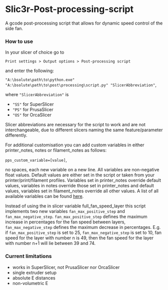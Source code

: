 # Slic3r-Post-processing-script
A gcode post-processing script that allows for dynamic speed control of the side fan.

### How to use
In your slicer of choice go to

`Print settings > Output options > Post-processing script`

and enter the following:

`"A:\bsolute\path\to\python.exe" "A:\bsolute\path\to\post\processing\script.py" "SlicerAbbreviation"`,

where `"SlicerAbbreviation"` is
- `"SS"` for SuperSlicer
- `"PS"` for PrusaSlicer
- `"OS"` for OrcaSlicer

Slicer abbreviations are necessary for the script to work and are not interchangeable, due to different slicers naming the same feature/parameter differently.

For additional customisation you can add custom variables in either printer_notes, notes or filament_notes as follows:

`pps_custom_variable=[value]`,

no spaces, each new variable on a new line. All variables are non-negative float values. Default values are either set in the script or taken from your printer/print/filament profiles. Variables set in printer_notes override default values, variables in notes override those set in printer_notes and default values, variables set in filament_notes override all other values. A list of all available variables can be found [here](https://github.com/Nbeknel/Slic3r-Post-processing-scripts/wiki).

Instead of using the in slicer variable full_fan_speed_layer this script implements two new variables `fan_max_positive_step` and `fan_max_negative_step`. `fan_max_positive_step` defines the maximum increase in percentages for the fan speed between layers, `fan_max_negative_step` defines the maximum decrease in percentages. E.g. if `fan_max_positive_step` is set to 25, `fan_max_negative_step` is set to 10, fan speed for the layer with number n is 49, then the fan speed for the layer with number n+1 will lie between 39 and 74.

### Current limitations
- works in SuperSlicer, not PrusaSlicer nor OrcaSlicer
- single extruder setup
- absolute E distances
- non-volumetric E
